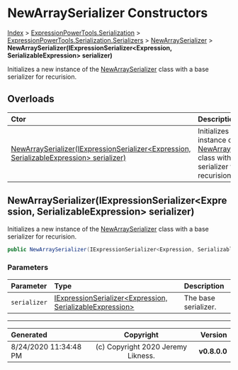 ﻿# NewArraySerializer Constructors

[Index](../index.md) > [ExpressionPowerTools.Serialization](ExpressionPowerTools.Serialization.a.md) > [ExpressionPowerTools.Serialization.Serializers](ExpressionPowerTools.Serialization.Serializers.n.md) > [NewArraySerializer](ExpressionPowerTools.Serialization.Serializers.NewArraySerializer.cs.md) > **NewArraySerializer(IExpressionSerializer&lt;Expression, SerializableExpression> serializer)**

Initializes a new instance of the [NewArraySerializer](ExpressionPowerTools.Serialization.Serializers.NewArraySerializer.cs.md) class with a
            base serializer for recurision.

## Overloads

| Ctor | Description |
| :-- | :-- |
| [NewArraySerializer(IExpressionSerializer&lt;Expression, SerializableExpression> serializer)](#newarrayserializeriexpressionserializerexpression-serializableexpression-serializer) | Initializes a new instance of the [NewArraySerializer](ExpressionPowerTools.Serialization.Serializers.NewArraySerializer.cs.md) class with a            base serializer for recurision. |

## NewArraySerializer(IExpressionSerializer&lt;Expression, SerializableExpression> serializer)

Initializes a new instance of the [NewArraySerializer](ExpressionPowerTools.Serialization.Serializers.NewArraySerializer.cs.md) class with a
            base serializer for recurision.

```csharp
public NewArraySerializer(IExpressionSerializer<Expression, SerializableExpression> serializer)
```

### Parameters

| Parameter | Type | Description |
| :-- | :-- | :-- |
| `serializer` | [IExpressionSerializer&lt;Expression, SerializableExpression>](ExpressionPowerTools.Serialization.Signatures.IExpressionSerializer`2.i.md) | The base serializer. |



---

| Generated | Copyright | Version |
| :-- | :-: | --: |
| 8/24/2020 11:34:48 PM | (c) Copyright 2020 Jeremy Likness. | **v0.8.0.0** |
